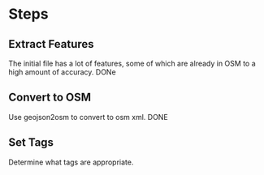 # Steps #
## Extract Features ##
The initial file has a lot of features, some of which are already in OSM to a high amount of accuracy. DONe

## Convert to OSM ##
Use geojson2osm to convert to osm xml. DONE

## Set Tags ##
Determine what tags are appropriate.
